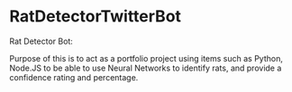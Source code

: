 # RatDetectorTwitterBot

Rat Detector Bot: 

Purpose of this is to act as a portfolio project using items such as Python, Node.JS to be able to use Neural Networks to identify rats, and provide a confidence rating and percentage. 
